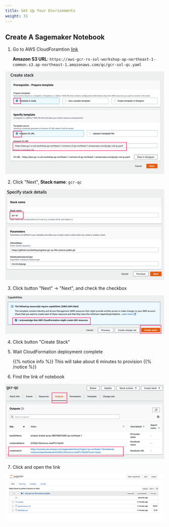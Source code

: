 ```yaml
---
title: Set Up Your Envrionments
weight: 31
---
```


## Create A Sagemaker Notebook

1. Go to AWS CloudForamtion [link](https://console.aws.amazon.com/cloudformation/home?region=us-east-1#/stacks/create/template)

    **Amazon S3 URL**: `https://aws-gcr-rs-sol-workshop-ap-northeast-1-common.s3.ap-northeast-1.amazonaws.com/qc/gcr-sol-qc.yaml`


 ![CloudForamtion Create](/images/qc-setup-cf-s3url.png)


2. Click "Next",  **Stack name**: `gcr-qc`

 ![CloudForamtion Name](/images/qc-cf-name.png)


3. Click button "Next" -> "Next", and check the checkbox

 ![CloudForamtion checkbox](/images/qc-cf-checkbox.png)

4. Click button "Create Stack"


5. Wait CloudFormation deployment complete
   
   {{% notice info %}}
   This will take about 6 minutes to provision
   {{% /notice %}} 

6. Find the link of notebook

 ![CloudForamtion output](/images/qc-cf-nblink.png)

7. Click and open the link

 ![Notebook](/images/qc-notebook.png)

